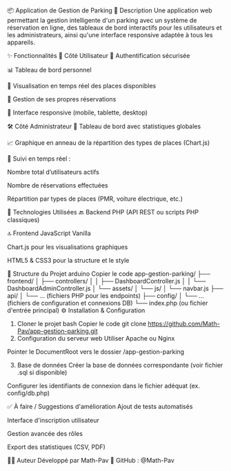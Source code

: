 📦 Application de Gestion de Parking
🚗 Description
Une application web permettant la gestion intelligente d'un parking avec un système de réservation en ligne, des tableaux de bord interactifs pour les utilisateurs et les administrateurs, ainsi qu'une interface responsive adaptée à tous les appareils.

✨ Fonctionnalités
👤 Côté Utilisateur
🔐 Authentification sécurisée

📊 Tableau de bord personnel

📍 Visualisation en temps réel des places disponibles

📅 Gestion de ses propres réservations

📱 Interface responsive (mobile, tablette, desktop)

🛠️ Côté Administrateur
🧭 Tableau de bord avec statistiques globales

📈 Graphique en anneau de la répartition des types de places (Chart.js)

📌 Suivi en temps réel :

Nombre total d’utilisateurs actifs

Nombre de réservations effectuées

Répartition par types de places (PMR, voiture électrique, etc.)

🧰 Technologies Utilisées
🔙 Backend
PHP (API REST ou scripts PHP classiques)

🔝 Frontend
JavaScript Vanilla

Chart.js pour les visualisations graphiques

HTML5 & CSS3 pour la structure et le style

📂 Structure du Projet
arduino
Copier le code
app-gestion-parking/
├── frontend/
│   ├── controllers/
│   │   ├── DashboardController.js
│   │   └── DashboardAdminController.js
│   └── assets/
│       └── js/
│           └── navbar.js
├── api/
│   └── ... (fichiers PHP pour les endpoints)
├── config/
│   └── ... (fichiers de configuration et connexions DB)
└── index.php (ou fichier d'entrée principal)
⚙️ Installation & Configuration
1. Cloner le projet
bash
Copier le code
git clone https://github.com/Math-Pav/app-gestion-parking.git
2. Configuration du serveur web
Utiliser Apache ou Nginx

Pointer le DocumentRoot vers le dossier /app-gestion-parking

3. Base de données
Créer la base de données correspondante (voir fichier .sql si disponible)

Configurer les identifiants de connexion dans le fichier adéquat (ex. config/db.php)

✅ À faire / Suggestions d'amélioration
Ajout de tests automatisés

Interface d'inscription utilisateur

Gestion avancée des rôles

Export des statistiques (CSV, PDF)

👨‍💻 Auteur
Développé par Math-Pav
📎 GitHub : @Math-Pav
